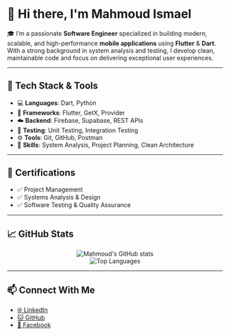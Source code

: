 # 👋 Hi there, I'm Mahmoud Ismael

🎓 I’m a passionate **Software Engineer** specialized in building modern, scalable, and high-performance **mobile applications** using **Flutter** & **Dart**.  
With a strong background in system analysis and testing, I develop clean, maintainable code and focus on delivering exceptional user experiences.  

---

## 🔧 Tech Stack & Tools

- 💻 **Languages**: Dart, Python 
- 🧱 **Frameworks**: Flutter, GetX, Provider  
- ☁️ **Backend**: Firebase, Supabase, REST APIs  
- 🧪 **Testing**: Unit Testing, Integration Testing  
- ⚙️ **Tools**: Git, GitHub, Postman  
- 🧠 **Skills**: System Analysis, Project Planning, Clean Architecture  

---

## 📜 Certifications

- ✅ Project Management 
- ✅ Systems Analysis & Design
- ✅ Software Testing & Quality Assurance

---

## 📈 GitHub Stats

<p align="center">
  <img src="https://github-readme-stats.vercel.app/api?username=mhmod313&show_icons=true&theme=tokyonight" alt="Mahmoud's GitHub stats" />
  <br>
  <img src="https://github-readme-stats.vercel.app/api/top-langs/?username=mhmod313&layout=compact&theme=tokyonight" alt="Top Languages" />
</p>

---

## 📫 Connect With Me

- [🌐 LinkedIn](www.linkedin.com/in/mahmoud-ismael-42531320b)  
- [🐱 GitHub](https://github.com/mhmod313)  
- [📘 Facebook](https://www.facebook.com/Mahmoudismael313)



